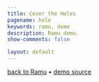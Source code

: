 ```yaml
---
title: Cover the Holes
pagename: hole
keywords: ramu, demo
description: Ramu demo.
show-comments: false

layout: default
---
```

[back to Ramu](../) &#8226; [demo source](https://github.com/HermesPasser/ENatal3)    

<script type="text/javascript" src="ramu.0.7c.js"></script>
<script type="text/javascript" src="snow.js"></script>
<script type="text/javascript" src="hole.js"></script>
<script>
	window.onload = addCanvasOnMain;
</script>
